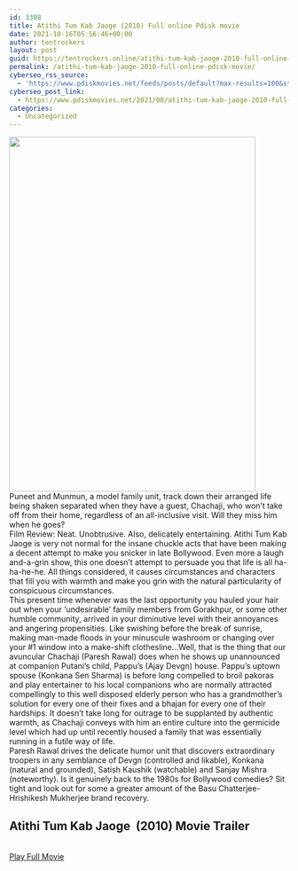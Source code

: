 ```yaml
---
id: 3308
title: Atithi Tum Kab Jaoge (2010) Full online Pdisk movie
date: 2021-10-16T05:56:46+00:00
author: tentrockers
layout: post
guid: https://tentrockers.online/atithi-tum-kab-jaoge-2010-full-online-pdisk-movie/
permalink: /atithi-tum-kab-jaoge-2010-full-online-pdisk-movie/
cyberseo_rss_source:
  - 'https://www.pdiskmovies.net/feeds/posts/default?max-results=100&start-index=1101'
cyberseo_post_link:
  - https://www.pdiskmovies.net/2021/08/atithi-tum-kab-jaoge-2010-full-online.html
categories:
  - Uncategorized
---
```

<div class="separator">
  <a href="https://1.bp.blogspot.com/-rac-s1X1Yc4/YQ7bgtoHV2I/AAAAAAAAACU/B0kQTATVID017WTSwBMzTqIh4o1tIt73ACLcBGAsYHQ/s1126/Atithi%2BTum%2BKab%2BJaoge%2B%25282010%2529%2BFull%2Bonline%2BPdisk%2Bmovie.jpg"><img loading="lazy" border="0" data-original-height="1126" data-original-width="780" height="640" src="https://1.bp.blogspot.com/-rac-s1X1Yc4/YQ7bgtoHV2I/AAAAAAAAACU/B0kQTATVID017WTSwBMzTqIh4o1tIt73ACLcBGAsYHQ/w444-h640/Atithi%2BTum%2BKab%2BJaoge%2B%25282010%2529%2BFull%2Bonline%2BPdisk%2Bmovie.jpg" width="444" /></a>
</div>



<div>
  <div>
    P<span>uneet and Munmun, a model family unit, track down their arranged life being shaken separated when they have a guest, Chachaji, who won&#8217;t take off from their home, regardless of an all-inclusive visit. Will they miss him when he goes?&nbsp;</span>
  </div>
  
  <div>
    <span>Film Review: Neat. Unobtrusive. Also, delicately entertaining. Atithi Tum Kab Jaoge is very not normal for the insane chuckle acts that have been making a decent attempt to make you snicker in late Bollywood. Even more a laugh and-a-grin show, this one doesn&#8217;t attempt to persuade you that life is all ha-ha-he-he. All things considered, it causes circumstances and characters that fill you with warmth and make you grin with the natural particularity of conspicuous circumstances.&nbsp;</span>
  </div>
  
  <div>
    <span>This present time whenever was the last opportunity you hauled your hair out when your &#8216;undesirable&#8217; family members from Gorakhpur, or some other humble community, arrived in your diminutive level with their annoyances and angering propensities. Like swishing before the break of sunrise, making man-made floods in your minuscule washroom or changing over your #1 window into a make-shift clothesline&#8230;Well, that is the thing that our avuncular Chachaji (Paresh Rawal) does when he shows up unannounced at companion Putani&#8217;s child, Pappu&#8217;s (Ajay Devgn) house. Pappu&#8217;s uptown spouse (Konkana Sen Sharma) is before long compelled to broil pakoras and play entertainer to his local companions who are normally attracted compellingly to this well disposed elderly person who has a grandmother&#8217;s solution for every one of their fixes and a bhajan for every one of their hardships. It doesn&#8217;t take long for outrage to be supplanted by authentic warmth, as Chachaji conveys with him an entire culture into the germicide level which had up until recently housed a family that was essentially running in a futile way of life.&nbsp;</span>
  </div>
  
  <div>
    <span>Paresh Rawal drives the delicate humor unit that discovers extraordinary troopers in any semblance of Devgn (controlled and likable), Konkana (natural and grounded), Satish Kaushik (watchable) and Sanjay Mishra (noteworthy). Is it genuinely back to the 1980s for Bollywood comedies? Sit tight and look out for some a greater amount of the Basu Chatterjee-Hrishikesh Mukherjee brand recovery.</span>
  </div>
</div>

<div>
  <h2>
    <span>Atithi Tum Kab Jaoge&nbsp;&nbsp;(2010) Movie Trailer</span>
  </h2>
</div>

  
<a href="https://kofilink.com/1/bnYyaTV4MDA1MHc3?dn=1" onclick="window.open('https://kofilink.com/1/bnYyaTV4MDA1MHc3?dn=1','popup','width=600,height=600'); return false;" target="popup" rel="noopener"><br /> Play Full Movie<br /> </a>